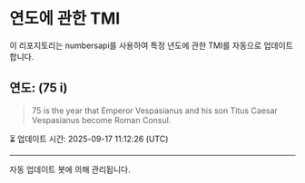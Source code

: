 
# 연도에 관한 TMI

이 리포지토리는 numbersapi를 사용하여 특정 년도에 관한 TMI를 자동으로 업데이트합니다.

## 연도: (75 i)
> 75 is the year that Emperor Vespasianus and his son Titus Caesar Vespasianus become Roman Consul.

⏳ 업데이트 시간: 2025-09-17 11:12:26 (UTC)

---
자동 업데이트 봇에 의해 관리됩니다.
